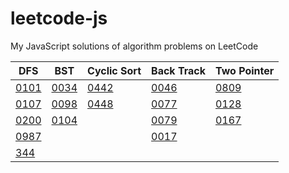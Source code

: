 # leetcode-js
My JavaScript solutions of algorithm problems on LeetCode

|DFS|BST|Cyclic Sort|Back Track|Two Pointer|
|---|---|---|---|---|
|[0101](https://github.com/tony40508/leetcode-js/blob/master/0101_symmetricTree/index.js)|[0034](https://github.com/tony40508/leetcode-js/blob/master/0034_FindFirstAndLastPositionOfElementInSortedArray/index.js)|[0442](https://github.com/tony40508/leetcode-js/blob/9f469316f64a4fdf75c530154aeb7dfd134a21c2/0442_FindAllDuplicatesInAnArray/index.js)|[0046](https://github.com/tony40508/leetcode-js/blob/master/0046_Permutations/index.js)|[0809](https://github.com/tony40508/leetcode-js/blob/master/0809_Expressive_Words/index.js)|
|[0107](https://github.com/tony40508/leetcode-js/blob/master/0107_levelOrderBottomTree/index.js)|[0098](https://github.com/tony40508/leetcode-js/blob/master/0098_ValidateBinarySearchTree/index.js)|[0448](https://github.com/tony40508/leetcode-js/blob/9f469316f64a4fdf75c530154aeb7dfd134a21c2/0448_FindAllNumbersDisappearedInAnArray/index.js)|[0077](https://github.com/tony40508/leetcode-js/blob/master/0077_Combinations/index.js)|[0128](https://github.com/tony40508/leetcode-js/blob/2a728e19d89bc8c6433d97598e3bf52afbfc7eca/0128_LongestConsecutiveSequence/index.js)|
|[0200](https://github.com/tony40508/leetcode-js/blob/master/0200_NumberOfIslands/index.js)|[0104](https://github.com/tony40508/leetcode-js/blob/master/0104_maxDepthOfBinaryTree/index.js)|   |[0079](https://github.com/tony40508/leetcode-js/blob/master/0079_WordSearch/index.js)|[0167](https://github.com/tony40508/leetcode-js/blob/master/0167_TwoSumII-InputArrayIsSorted/index.js)|
|[0987](https://github.com/tony40508/leetcode-js/blob/master/0987_VerticalOrderTraversalOfABinaryTree/index.js)|   |   |[0017](https://github.com/tony40508/leetcode-js/blob/master/0017_LetterCombinationsOfAPhoneNumber/index.js)|
|[344](https://github.com/tony40508/leetcode-js/blob/master/0344_ReverseString/index.js)|   |   |   |
